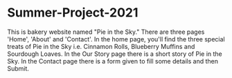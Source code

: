 # Summer-Project-2021
This is bakery website named "Pie in the Sky." There are three pages 'Home', 'About' and 'Contact'. In the home page, you'll find the three special treats of Pie in the Sky i.e. Cinnamon Rolls, Blueberry Muffins and Sourdough Loaves. In the Our Story page there is a short story of Pie in the Sky. In the Contact page there is a form given to fill some details and then Submit.
